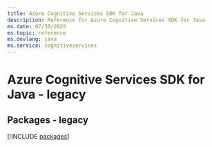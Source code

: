 ```yaml
---
title: Azure Cognitive Services SDK for Java
description: Reference for Azure Cognitive Services SDK for Java
ms.date: 07/30/2025
ms.topic: reference
ms.devlang: java
ms.service: cognitiveservices
---
```

# Azure Cognitive Services SDK for Java - legacy
## Packages - legacy
[!INCLUDE [packages](cognitive-services-index.md)]
